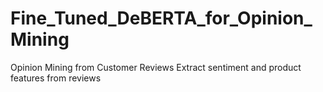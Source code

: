 # Fine_Tuned_DeBERTA_for_Opinion_Mining
Opinion Mining from Customer Reviews Extract sentiment and product features from reviews
